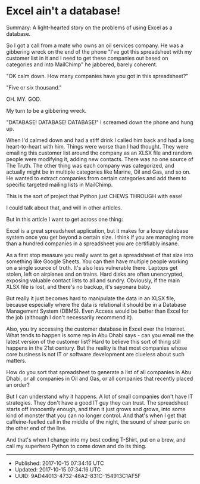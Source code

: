 # Excel ain't a database!

Summary: A light-hearted story on the problems of using Excel as a
database.

So I got a call from a mate who owns an oil services company. He was a
gibbering wreck on the end of the phone "I've got this spreadsheet
with my customer list in it and I need to get these companies out
based on categories and into MailChimp" he jabbered, barely coherent.

"OK calm down. How many companies have you got in this spreadsheet?" 

"Five or six thousand."

OH. MY. GOD.

My turn to be a gibbering wreck.

"DATABASE! DATABASE! DATABASE!" I screamed down the phone and hung up.

When I'd calmed down and had a stiff drink I called him back and had a
long heart-to-heart with him. Things were worse than I had
thought. They were emailing this customer list around the company as
an XLSX file and random people were modifying it, adding new
contacts. There was no one source of The Truth. The other thing was
each company was categorized, and actually might be in multiple
categories like Marine, Oil and Gas, and so on. He wanted to extract
companies from certain categories and add them to specific targeted
mailing lists in MailChimp.

This is the sort of project that Python just CHEWS THROUGH with ease!

I could talk about that, and will in other articles. 

But in this article I want to get across one thing:

Excel is a great spreadsheet application, but it makes for a lousy
database system once you get beyond a certain size. I think if you are
managing more than a hundred companies in a spreadsheet you are
certifiably insane.

As a first stop measure you really want to get a spreadsheet of that
size into something like Google Sheets. You can then have multiple
people working on a single source of truth. It's also less vulnerable
there. Laptops get stolen, left on airplanes and on trains. Hard disks
are often unencrypted, exposing valuable contact lists to all and
sundry. Obviously, if the main XLSX file is lost, and there's no
backup, it's sayonara baby.

But really it just becomes hard to manipulate the data in an XLSX
file, because especially where the data is relational it should be in
a Database Management System (DBMS). Even Access would be better than
Excel for the job (although I don't necessarily recommend it).

Also, you try accessing the customer database in Excel over the
Internet. What tends to happen is some rep in Abu Dhabi says - can you
email me the latest version of the customer list? Hard to believe this
sort of thing still happens in the 21st century. But the reality is
that most companies whose core business is not IT or software
development are clueless about such matters.

How do you sort that spreadsheet to generate a list of all companies
in Abu Dhabi, or all companies in Oil and Gas, or all companies that
recently placed an order?

But I can understand why it happens. A lot of small companies don't
have IT strategies. They don't have a good IT guy they can trust. The
spreadsheet starts off innocently enough, and then it just grows and
grows, into some kind of monster that you can no longer control. And
that's when I get that caffeine-fuelled call in the middle of the
night, the sound of sheer panic on the other end of the line.

And that's when I change into my best coding T-Shirt, put on a brew,
and call my superhero Python to come down and do its thing.

---

* Published: 2017-10-15 07:34:16 UTC
* Updated: 2017-10-15 07:34:16 UTC
* UUID: 9AD44013-4732-46A2-831C-154913C1AF5F


